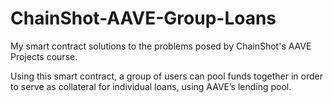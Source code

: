 # ChainShot-AAVE-Group-Loans

My smart contract solutions to the problems posed by ChainShot's AAVE Projects course.

Using this smart contract, a group of users can pool funds together in order to serve as collateral for individual loans, using AAVE’s lending pool.
